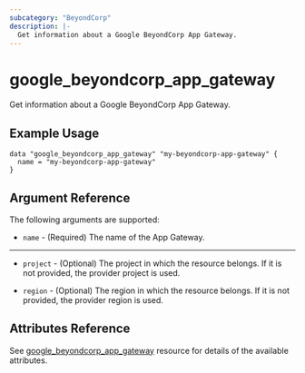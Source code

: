 ```yaml
---
subcategory: "BeyondCorp"
description: |-
  Get information about a Google BeyondCorp App Gateway.
---
```


# google_beyondcorp_app_gateway

Get information about a Google BeyondCorp App Gateway.

## Example Usage

```hcl
data "google_beyondcorp_app_gateway" "my-beyondcorp-app-gateway" {
  name = "my-beyondcorp-app-gateway"
}
```

## Argument Reference

The following arguments are supported:

* `name` - (Required) The name of the App Gateway.

- - -

* `project` - (Optional) The project in which the resource belongs. If it
    is not provided, the provider project is used.

* `region` - (Optional) The region in which the resource belongs. If it
    is not provided, the provider region is used.

## Attributes Reference

See [google_beyondcorp_app_gateway](https://registry.terraform.io/providers/hashicorp/google/latest/docs/resources/beyondcorp_app_gateway) resource for details of the available attributes.
